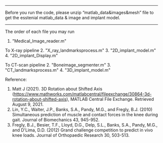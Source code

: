 *******************************************
Before you run the code, please unzip “matlab_data&images&mesh” file to get the esstenial matlab_data & image and implant model.
*******************************************
The order of each file you may run

1. "Medical_Image_reader.m"

To X-ray pipeline
2. "X_ray_landmarksprocess.m"
3. "2D_implant_model.m"
4. "2D_implant_Display.m"

To CT-scan pipeline
2. "Boneimage_segmenter.m"
3. "CT_landmarksprocess.m"
4. "3D_implant_model.m"



Reference:
1. Matt J (2021). 3D Rotation about Shifted Axis (https://www.mathworks.com/matlabcentral/fileexchange/30864-3d-rotation-about-shifted-axis), MATLAB Central File Exchange. Retrieved August 9, 2021.
2. Lin, Y.C., Walter, J.P., Banks, S.A., Pandy, M.G., and Fregly, B.J. (2010) Simultaneous prediction of muscle and contact forces in the knee during gait. Journal of Biomechanics 43, 945-952.
3. Fregly, B.J., Besier, T.F., Lloyd, D.G., Delp, S.L., Banks, S.A., Pandy, M.G., and D'Lima, D.D. (2012) Grand challenge competition to predict in vivo knee loads. Journal of Orthopaedic Research 30, 503-513.
